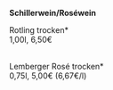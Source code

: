 **Schillerwein/Roséwein**

Rotling trocken\*  
1,00l, 6,50€  
<br>

Lemberger Rosé trocken\*  
0,75l, 5,00€ (6,67€/l)